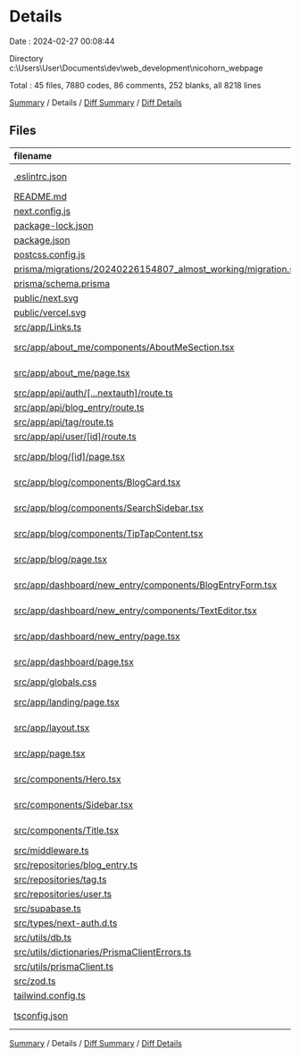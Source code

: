 # Details

Date : 2024-02-27 00:08:44

Directory c:\\Users\\User\\Documents\\dev\\web_development\\nicohorn_webpage

Total : 45 files,  7880 codes, 86 comments, 252 blanks, all 8218 lines

[Summary](results.md) / Details / [Diff Summary](diff.md) / [Diff Details](diff-details.md)

## Files
| filename | language | code | comment | blank | total |
| :--- | :--- | ---: | ---: | ---: | ---: |
| [.eslintrc.json](/.eslintrc.json) | JSON with Comments | 3 | 0 | 1 | 4 |
| [README.md](/README.md) | Markdown | 21 | 0 | 14 | 35 |
| [next.config.js](/next.config.js) | JavaScript | 2 | 1 | 2 | 5 |
| [package-lock.json](/package-lock.json) | JSON | 5,975 | 0 | 1 | 5,976 |
| [package.json](/package.json) | JSON | 53 | 0 | 1 | 54 |
| [postcss.config.js](/postcss.config.js) | JavaScript | 6 | 0 | 1 | 7 |
| [prisma/migrations/20240226154807_almost_working/migration.sql](/prisma/migrations/20240226154807_almost_working/migration.sql) | SQL | 36 | 8 | 12 | 56 |
| [prisma/schema.prisma](/prisma/schema.prisma) | Prisma | 76 | 0 | 28 | 104 |
| [public/next.svg](/public/next.svg) | XML | 1 | 0 | 0 | 1 |
| [public/vercel.svg](/public/vercel.svg) | XML | 1 | 0 | 0 | 1 |
| [src/app/Links.ts](/src/app/Links.ts) | TypeScript | 31 | 1 | 10 | 42 |
| [src/app/about_me/components/AboutMeSection.tsx](/src/app/about_me/components/AboutMeSection.tsx) | TypeScript JSX | 145 | 4 | 8 | 157 |
| [src/app/about_me/page.tsx](/src/app/about_me/page.tsx) | TypeScript JSX | 11 | 0 | 2 | 13 |
| [src/app/api/auth/[...nextauth]/route.ts](/src/app/api/auth/%5B...nextauth%5D/route.ts) | TypeScript | 53 | 4 | 5 | 62 |
| [src/app/api/blog_entry/route.ts](/src/app/api/blog_entry/route.ts) | TypeScript | 9 | 0 | 7 | 16 |
| [src/app/api/tag/route.ts](/src/app/api/tag/route.ts) | TypeScript | 8 | 0 | 6 | 14 |
| [src/app/api/user/[id]/route.ts](/src/app/api/user/%5Bid%5D/route.ts) | TypeScript | 8 | 0 | 4 | 12 |
| [src/app/blog/[id]/page.tsx](/src/app/blog/%5Bid%5D/page.tsx) | TypeScript JSX | 27 | 0 | 3 | 30 |
| [src/app/blog/components/BlogCard.tsx](/src/app/blog/components/BlogCard.tsx) | TypeScript JSX | 84 | 1 | 6 | 91 |
| [src/app/blog/components/SearchSidebar.tsx](/src/app/blog/components/SearchSidebar.tsx) | TypeScript JSX | 43 | 0 | 4 | 47 |
| [src/app/blog/components/TipTapContent.tsx](/src/app/blog/components/TipTapContent.tsx) | TypeScript JSX | 39 | 1 | 3 | 43 |
| [src/app/blog/page.tsx](/src/app/blog/page.tsx) | TypeScript JSX | 26 | 17 | 4 | 47 |
| [src/app/dashboard/new_entry/components/BlogEntryForm.tsx](/src/app/dashboard/new_entry/components/BlogEntryForm.tsx) | TypeScript JSX | 231 | 11 | 22 | 264 |
| [src/app/dashboard/new_entry/components/TextEditor.tsx](/src/app/dashboard/new_entry/components/TextEditor.tsx) | TypeScript JSX | 394 | 3 | 13 | 410 |
| [src/app/dashboard/new_entry/page.tsx](/src/app/dashboard/new_entry/page.tsx) | TypeScript JSX | 11 | 17 | 4 | 32 |
| [src/app/dashboard/page.tsx](/src/app/dashboard/page.tsx) | TypeScript JSX | 11 | 0 | 2 | 13 |
| [src/app/globals.css](/src/app/globals.css) | CSS | 73 | 0 | 10 | 83 |
| [src/app/landing/page.tsx](/src/app/landing/page.tsx) | TypeScript JSX | 15 | 1 | 1 | 17 |
| [src/app/layout.tsx](/src/app/layout.tsx) | TypeScript JSX | 38 | 1 | 5 | 44 |
| [src/app/page.tsx](/src/app/page.tsx) | TypeScript JSX | 5 | 1 | 1 | 7 |
| [src/components/Hero.tsx](/src/components/Hero.tsx) | TypeScript JSX | 48 | 1 | 4 | 53 |
| [src/components/Sidebar.tsx](/src/components/Sidebar.tsx) | TypeScript JSX | 154 | 2 | 6 | 162 |
| [src/components/Title.tsx](/src/components/Title.tsx) | TypeScript JSX | 4 | 0 | 2 | 6 |
| [src/middleware.ts](/src/middleware.ts) | TypeScript | 14 | 0 | 9 | 23 |
| [src/repositories/blog_entry.ts](/src/repositories/blog_entry.ts) | TypeScript | 60 | 0 | 6 | 66 |
| [src/repositories/tag.ts](/src/repositories/tag.ts) | TypeScript | 21 | 0 | 5 | 26 |
| [src/repositories/user.ts](/src/repositories/user.ts) | TypeScript | 41 | 0 | 9 | 50 |
| [src/supabase.ts](/src/supabase.ts) | TypeScript | 2 | 1 | 5 | 8 |
| [src/types/next-auth.d.ts](/src/types/next-auth.d.ts) | TypeScript | 12 | 3 | 3 | 18 |
| [src/utils/db.ts](/src/utils/db.ts) | TypeScript | 9 | 3 | 4 | 16 |
| [src/utils/dictionaries/PrismaClientErrors.ts](/src/utils/dictionaries/PrismaClientErrors.ts) | TypeScript | 6 | 3 | 3 | 12 |
| [src/utils/prismaClient.ts](/src/utils/prismaClient.ts) | TypeScript | 6 | 0 | 3 | 9 |
| [src/zod.ts](/src/zod.ts) | TypeScript | 18 | 2 | 10 | 30 |
| [tailwind.config.ts](/tailwind.config.ts) | TypeScript | 22 | 0 | 2 | 24 |
| [tsconfig.json](/tsconfig.json) | JSON with Comments | 27 | 0 | 1 | 28 |

[Summary](results.md) / Details / [Diff Summary](diff.md) / [Diff Details](diff-details.md)